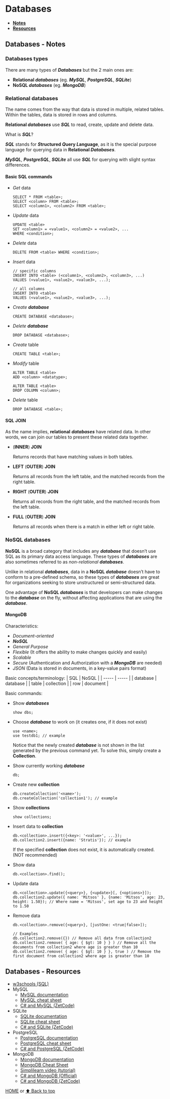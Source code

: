 # Databases

- [**Notes**](#databases---notes)
- [**Resources**](#databases---resources)

## Databases - Notes

### Databases types

There are many types of ***Databases*** but the 2 main ones are:

- **Relational *databases*** (eg. ***MySQL***, ***PostgreSQL***, ***SQLite***)
- **NoSQL *databases*** (eg. ***MongoDB***)

### Relational databases

The name comes from the way that data is stored in multiple, related tables. Within the tables, data is stored in rows and columns.

**Relational *databases*** use ***SQL*** to read, create, update and delete data.

What is ***SQL***?

***SQL*** stands for ***S*tructured *Q*uery *L*anguage**, as it is the special purpose language for querying data in **Relational *Databases***.

***MySQL***, ***PostgreSQL***, ***SQLite*** all use ***SQL*** for querying with slight syntax differences.

#### Basic SQL commands

- *Get* data

      SELECT * FROM <table>;
      SELECT <column> FROM <table>;
      SELECT <column1>, <column2> FROM <table>;
- *Update* data

      UPDATE <table>
      SET <column1> = <value1>, <column2> = <value2>, ...
      WHERE <condition>;
- *Delete* data

      DELETE FROM <table> WHERE <condition>;
- *Insert* data

      // specific columns
      INSERT INTO <table> (<column1>, <column2>, <column3>, ...)
      VALUES (<value1>, <value2>, <value3>, ...);

      // all columns
      INSERT INTO <table>
      VALUES (<value1>, <value2>, <value3>, ...);
- *Create **database***

      CREATE DATABASE <database>;
- *Delete **database***

      DROP DATABASE <database>;
- *Create* table

      CREATE TABLE <table>;
- *Modify* table

      ALTER TABLE <table>
      ADD <column> <datatype>;

      ALTER TABLE <table>
      DROP COLUMN <column>;
- *Delete* table

      DROP DATABASE <table>;

#### SQL JOIN

As the name implies, **relational** ***databases*** have related data. In other words, we can join our tables to present these related data together.

- (**INNER**) **JOIN**

  Returns records that have matching values in both tables.
- **LEFT** (**OUTER**) **JOIN**

  Returns all records from the left table, and the matched records from the right table.
- **RIGHT** (**OUTER**) **JOIN**

  Returns all records from the right table, and the matched records from the left table.
- **FULL** (**OUTER**) **JOIN**

  Returns all records when there is a match in either left or right table.

### NoSQL databases

**NoSQL** is a broad category that includes any ***database*** that doesn’t use SQL as its primary data access language. These types of ***databases*** are also sometimes referred to as *non-relational **databases***.

Unlike in relational ***databases***, data in a **NoSQL** ***database*** doesn’t have to conform to a pre-defined schema, so these types of ***databases*** are great for organizations seeking to store unstructured or semi-structured data.

One advantage of **NoSQL *databases*** is that developers can make changes to the ***database*** on the fly, without affecting applications that are using the ***database***.

#### MongoDB

Characteristics:

- *Document-oriented*
- ***NoSQL***
- *General Purpose*
- *Flexible* (It offers the ability to make changes quickly and easily)
- *Scalable*
- *Secure* (Authentication and Authorization with a ***MongoDB*** are needed)
- *JSON* (Data is stored in documents, in a key-value pairs format)

Basic concepts/terminology:
| SQL | NoSQL |
| ----- | ----- |
| database | database |
| table | collection |
| row | document |

Basic commands:

- Show ***databases***

      show dbs;
- Choose ***database*** to work on (it creates one, if it does not exist)

      use <name>;
      use testdb1; // example
  Notice that the newly created ***database*** is not shown in the list generated by the previous command yet. To solve this, simply create a **Collection**.
- Show currently working ***database***

      db;
- Create new **collection**

      db.createCollection('<name>');
      db.createCollection('collection1'); // example
- Show **collections**

      show collections;
- Insert data to **collection**

      db.<collection>.insert({<key>: '<value>', ...});
      db.collection2.insert({name: 'Stratis'}); // example
  If the specified **collection** does not exist, it is automatically created. (NOT recommended)
- Show data

      db.<collection>.find();
- Update data

      db.<collection>.update({<query>}, {<update>}[, {<options>}]);
      db.collection2.update({ name: 'Mitsos' }, {name: 'Mitsos', age: 23, height: 1.50}); // Where name = 'Mitsos', set age to 23 and height to 1.50
- Remove data

      db.<collection>.remove({<query>}, [justOne: <true|false>]);

      // Examples
      db.collection2.remove({}) // Remove all data from collection2
      db.collection2.remove( { age: { $gt: 10 } } ) // Remove all the documents from collection2 where age is greater than 10
      db.collection2.remove( { age: { $gt: 10 } }, true ) // Remove the first document from collection2 where age is greater than 10

## Databases - Resources

- [w3schools (SQL)](https://www.w3schools.com/sql/default.asp)
- MySQL
  - [MySQL documentation](https://dev.mysql.com/doc/)
  - [MySQL cheat sheet](http://g2pc1.bu.edu/~qzpeng/manual/MySQL%20Commands.htm)
  - [C# and MySQL (ZetCode)](https://zetcode.com/csharp/mysql/)
- SQLite
  - [SQLite documentation](https://www.sqlite.org/docs.html)
  - [SQLite cheat sheet](https://www.sqlitetutorial.net/sqlite-cheat-sheet/)
  - [C# and SQLite (ZetCode)](https://zetcode.com/csharp/sqlite/)
- PostgreSQL
  - [PostgreSQL documentation](https://www.postgresql.org/docs/)
  - [PostgreSQL cheat sheet](https://postgrescheatsheet.com)
  - [C# and PostgreSQL (ZetCode)](https://zetcode.com/csharp/postgresql/)
- MongoDB
  - [MongoDB documentation](https://docs.mongodb.com)
  - [MongoDB Cheat Sheet](https://www.mongodb.com/developer/quickstart/cheat-sheet/)
  - [Simplilearn video (tutorial)](https://youtu.be/lBBtq3Oawqw)
  - [C# and MongoDB (Official)](https://www.mongodb.com/blog/post/quick-start-c-sharp-and-mongodb-starting-and-setup)
  - [C# and MongoDB (ZetCode)](https://zetcode.com/csharp/mongodb/)

[HOME](https://github.com/Stratis-Dermanoutsos/Full-Stack-2021#full-stack-roadmap-2021) or [⬆ Back to top](#databases)
